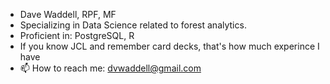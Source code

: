 - Dave Waddell, RPF, MF
- Specializing in Data Science related to forest analytics.
- Proficient in:  PostgreSQL, R
- If you know JCL and remember card decks, that's how much experince I have
- 📫 How to reach me:  dvwaddell@gmail.com


<!---
dvwaddell/dvwaddell is a ✨ special ✨ repository because its `README.md` (this file) appears on your GitHub profile.
You can click the Preview link to take a look at your changes.
--->

